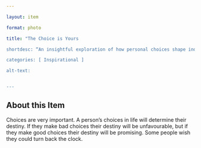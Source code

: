 ```yaml
--- 

layout: item 

format: photo 

title: "The Choice is Yours

shortdesc: “An insightful exploration of how personal choices shape individual destinies and the desire for second chances.”

categories: [ Inspirational ]

alt-text:  


--- 
```


## About this Item 

Choices are very important. A person’s choices in life will determine their destiny. If they make bad choices their destiny will be unfavourable, but if they make good choices their destiny will be promising. Some people wish they could turn back the clock. 
